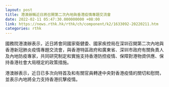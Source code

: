 ```yaml
---
layout: post
title: 港澳辦稱近日將召開第二次內地與香港疫情專題交流會
date: 2022-02-11 05:47:30.000000000 +08:00
link: https://news.rthk.hk/rthk/ch/component/k2/1633092-20220211.htm
categories: rthk
---
```


國務院港澳辦表示，近日將會同國家衛健委、國家疾控局在深圳召開第二次內地與香港新冠肺炎疫情專題交流會，與香港特區政府和廣東省、深圳市政府有關負責人及內地防疫專家，共同研究制定和實施支持香港防控疫情、保障對港物資供應、保持香港社會大局穩定的政策措施。

港澳辦表示，近日已多次向特首及和有關官員轉達中央對香港疫情的關切和慰問，並表示內地將全力支持香港抗擊疫情。
